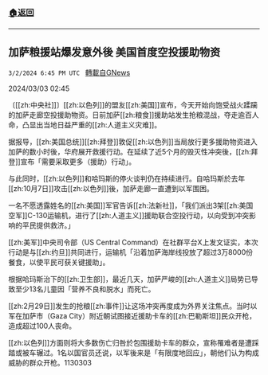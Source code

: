 ###  [:house:返回](README.md)
---


## 加萨粮援站爆发意外後 美国首度空投援助物资
`3/2/2024 6:45 PM UTC ` [轉載自GNews](https://gnews.org/articles/2359552)

2024/03/03 02:45

〔[[zh:中央社]]〕[[zh:以色列]]的盟友[[zh:美国]]宣布，今天开始向饱受战火蹂躏的加萨走廊空投援助物资。日前加萨[[zh:粮食]]援助站发生抢粮混战，夺走逾百人命，凸显出当地日益严重的[[zh:人道主义灾难]]。

据报导，[[zh:美国总统]][[zh:拜登]]敦促[[zh:以色列]]当局放行更多援助物资进入加萨的数小时後，华府展开救援行动。在延续了近5个月的毁灭性冲突後，[[zh:拜登]]宣布「需要采取更多（援助）行动」。

与此同时，[[zh:以色列]]和哈玛斯的停火谈判仍在持续进行。自哈玛斯於去年[[zh:10月7日]]攻击[[zh:以色列]]後，加萨走廊一直遭到以军围困。

一名不愿透露姓名的[[zh:美国]]军官告诉[[zh:法新社]]，「我们派出3架[[zh:美国空军]]C-130运输机，进行了[[zh:人道主义]]援助联合空投行动，以向受到冲突影响的平民提供救济。」

[[zh:美军]]中央司令部（US Central Command）在社群平台X上发文证实，本次行动是与[[zh:约旦]]共同进行，运输机「沿着加萨海岸线投放了超过3万8000份餐食，以使平民可获关键援助」。

根据哈玛斯治下的[[zh:卫生部]]，最近几天，加萨严峻的[[zh:人道主义]]局势已导致至少13名儿童因「营养不良和脱水」而死亡。

[[zh:2月29日]]发生的抢粮[[zh:事件]]让这场冲突再度成为外界关注焦点。当时以军在加萨市（Gaza City）附近朝试图接近援助卡车的[[zh:巴勒斯坦]]民众开枪，造成超过100人丧命。

[[zh:以色列]]方面则将大多数伤亡归咎於包围援助卡车的群众，宣称罹难者是遭踩踏或被车辗过。1名以国官员还说，以军後来是「有限度地回应」，朝他们认为构成威胁的群众开枪。1130303
